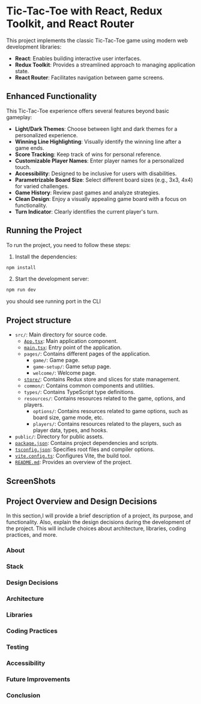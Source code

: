 # Tic-Tac-Toe with React, Redux Toolkit, and React Router

This project implements the classic Tic-Tac-Toe game using modern web development libraries:

- **React**: Enables building interactive user interfaces.
- **Redux Toolkit**: Provides a streamlined approach to managing application state.
- **React Router**: Facilitates navigation between game screens.

## Enhanced Functionality

This Tic-Tac-Toe experience offers several features beyond basic gameplay:

- **Light/Dark Themes**: Choose between light and dark themes for a personalized experience.
- **Winning Line Highlighting**: Visually identify the winning line after a game ends.
- **Score Tracking**: Keep track of wins for personal reference.
- **Customizable Player Names**: Enter player names for a personalized touch.
- **Accessibility**: Designed to be inclusive for users with disabilities.
- **Parametrizable Board Size**: Select different board sizes (e.g., 3x3, 4x4) for varied challenges.
- **Game History**: Review past games and analyze strategies.
- **Clean Design**: Enjoy a visually appealing game board with a focus on functionality.
- **Turn Indicator**: Clearly identifies the current player's turn.

## Running the Project

To run the project, you need to follow these steps:

1. Install the dependencies:

```bash
npm install
```

2. Start the development server:

```bash
npm run dev
```

you should see running port in the CLI

## Project structure

- `src/`: Main directory for source code.
  - [`App.tsx`](src/App.tsx): Main application component.
  - [`main.tsx`](src/main.tsx): Entry point of the application.
  - `pages/`: Contains different pages of the application.
    - `game/`: Game page.
    - `game-setup/`: Game setup page.
    - `welcome/`: Welcome page.
  - [`store/`](src/store/store.ts): Contains Redux store and slices for state management.
  - `common/`: Contains common components and utilities.
  - `types/`: Contains TypeScript type definitions.
  - `resources/`: Contains resources related to the game, options, and players.
    - `options/`: Contains resources related to game options, such as board size, game mode, etc.
    - `players/`: Contains resources related to the players, such as player data, types, and hooks.
- `public/`: Directory for public assets.
- [`package.json`](package.json): Contains project dependencies and scripts.
- [`tsconfig.json`](tsconfig.json): Specifies root files and compiler options.
- [`vite.config.ts`](vite.config.ts): Configures Vite, the build tool.
- [`README.md`](README.md): Provides an overview of the project.

## ScreenShots

## Project Overview and Design Decisions

In this section,I will provide a brief description of a project, its purpose, and functionality. Also, explain the design decisions during the development of the project. This will include choices about architecture, libraries, coding practices, and more.

### About

### Stack

### Design Decisions

### Architecture

### Libraries

### Coding Practices

### Testing

### Accessibility

### Future Improvements

### Conclusion


